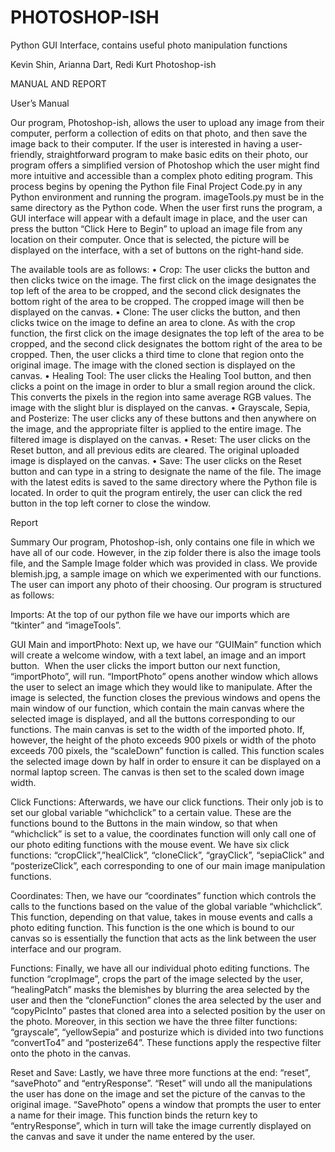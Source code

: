 # PHOTOSHOP-ISH
Python GUI Interface, contains useful photo manipulation functions

Kevin Shin, Arianna Dart, Redi Kurt
Photoshop-ish

MANUAL AND REPORT

User’s Manual											

Our program, Photoshop-ish, allows the user to upload any image from their computer, perform a collection of edits on that photo, and then save the image back to their computer. If the user is interested in having a user-friendly, straightforward program to make basic edits on their photo, our program offers a simplified version of Photoshop which the user might find more intuitive and accessible than a complex photo editing program. This process begins by opening the Python file Final Project Code.py in any Python environment and running the program. imageTools.py must be in the same directory as the Python code. When the user first runs the program, a GUI interface will appear with a default image in place, and the user can press the button “Click Here to Begin” to upload an image file from any location on their computer. Once that is selected, the picture will be displayed on the interface, with a set of buttons on the right-hand side. 

The available tools are as follows:
•	Crop: The user clicks the button and then clicks twice on the image. The first click on the image designates the top left of the area to be cropped, and the second click designates the bottom right of the area to be cropped. The cropped image will then be displayed on the canvas. 
•	Clone: The user clicks the button, and then clicks twice on the image to define an area to clone. As with the crop function, the first click on the image designates the top left of the area to be cropped, and the second click designates the bottom right of the area to be cropped. Then, the user clicks a third time to clone that region onto the original image. The image with the cloned section is displayed on the canvas.
•	Healing Tool: The user clicks the Healing Tool button, and then clicks a point on the image in order to blur a small region around the click. This converts the pixels in the region into same average RGB values. The image with the slight blur is displayed on the canvas.
•	Grayscale, Sepia, and Posterize: The user clicks any of these buttons and then anywhere on the image, and the appropriate filter is applied to the entire image. The filtered image is displayed on the canvas.
•	Reset: The user clicks on the Reset button, and all previous edits are cleared. The original uploaded image is displayed on the canvas.
•	Save: The user clicks on the Reset button and can type in a string to designate the name of the file. The image with the latest edits is saved to the same directory where the Python file is located.
In order to quit the program entirely, the user can click the red button in the top left corner to close the window. 

Report												

Summary
Our program, Photoshop-ish, only contains one file in which we have all of our code. However, in the zip folder there is also the image tools file, and the Sample Image folder which was provided in class. We provide blemish.jpg, a sample image on which we experimented with our functions. The user can import any photo of their choosing. Our program is structured as follows:

Imports: At the top of our python file we have our imports which are “tkinter” and “imageTools”.

GUI Main and importPhoto: Next up, we have our “GUIMain” function which will create a welcome window, with a text label, an image and an import button.  When the user clicks the import button our next function, “importPhoto”, will run. “ImportPhoto” opens another window which allows the user to select an image which they would like to manipulate. After the image is selected, the function closes the previous windows and opens the main window of our function, which contain the main canvas where the selected image is displayed, and all the buttons corresponding to our functions. The main canvas is set to the width of the imported photo. If, however, the height of the photo exceeds 900 pixels or width of the photo exceeds 700 pixels, the “scaleDown” function is called. This function scales the selected image down by half in order to ensure it can be displayed on a normal laptop screen. The canvas is then set to the scaled down image width. 

Click Functions: Afterwards, we have our click functions. Their only job is to set our global variable “whichclick” to a certain value. These are the functions bound to the Buttons in the main window, so that when “whichclick” is set to a value, the coordinates function will only call one of our photo editing functions with the mouse event. We have six click functions: “cropClick”,”healClick”, “cloneClick”, “grayClick”, “sepiaClick” and “posterizeClick”, each corresponding to one of our main image manipulation functions.

Coordinates: Then, we have our “coordinates” function which controls the calls to the functions based on the value of the global variable “whichclick”. This function, depending on that value, takes in mouse events and calls a photo editing function. This function is the one which is bound to our canvas so is essentially the function that acts as the link between the user interface and our program.

Functions: Finally, we have all our individual photo editing functions. The function “cropImage”, crops the part of the image selected by the user, “healingPatch” masks the blemishes by blurring the area selected by the user and then the “cloneFunction” clones the area selected by the user and “copyPicInto” pastes that cloned area into a selected position by the user on the photo. Moreover, in this section we have the three filter functions: “grayscale”, “yellowSepia” and posturize which is divided into two functions “convertTo4” and “posterize64”. These functions apply the respective filter onto the photo in the canvas. 

Reset and Save: Lastly, we have three more functions at the end: “reset”, “savePhoto” and “entryResponse”. “Reset” will undo all the manipulations the user has done on the image and set the picture of the canvas to the original image. “SavePhoto” opens a window that prompts the user to enter a name for their image. This function binds the return key to “entryResponse”, which in turn will take the image currently displayed on the canvas and save it under the name entered by the user.
